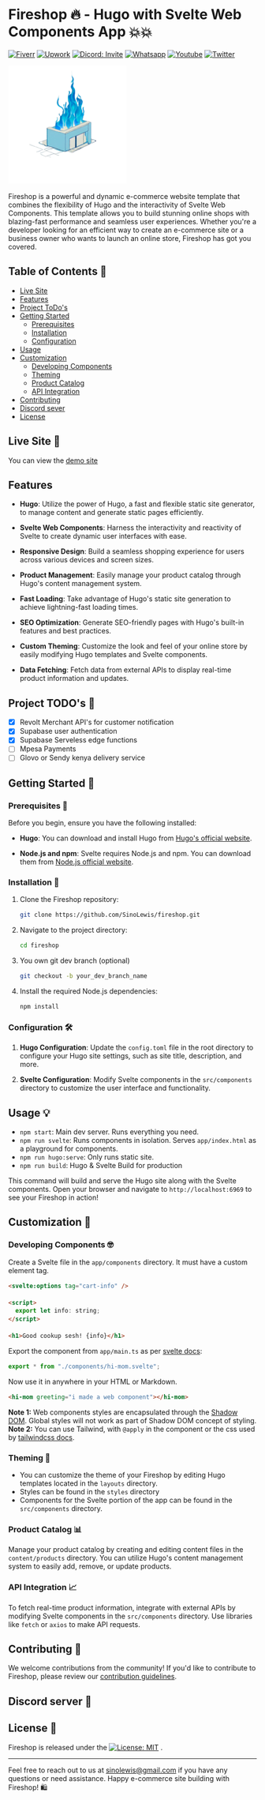# Fireshop 🔥 - Hugo with Svelte Web Components App 💥💥

[![Fiverr](https://img.shields.io/badge/fiverr-1DBF73?style=for-the-badge&logo=fiverr&logoColor=white)](./LICENSE)
[![Upwork](https://img.shields.io/badge/UpWork-6FDA44?style=for-the-badge&logo=Upwork&logoColor=white)](./LICENSE)
[![Dicord: Invite](https://img.shields.io/badge/Discord-5865F2?style=for-the-badge&logo=discord&logoColor=white)](./LICENSE)
[![Whatsapp](https://img.shields.io/badge/WhatsApp-25D366?style=for-the-badge&logo=whatsapp&logoColor=white)](./LICENSE)
[![Youtube](https://img.shields.io/badge/YouTube-FF0000?style=for-the-badge&logo=youtube&logoColor=white)](./LICENSE)
[![Twitter](https://img.shields.io/badge/Twitter-1DA1F2?style=for-the-badge&logo=twitter&logoColor=white)](./LICENSE)

<img src="./static/img/fireshop.png" alt="logo" width="240"/>
<!-- ![Intro](./static/img/fireshop.png) { width:"300px"; height:"200px"} -->

Fireshop is a powerful and dynamic e-commerce website template that combines the flexibility of Hugo and the interactivity of Svelte Web Components. This template allows you to build stunning online shops with blazing-fast performance and seamless user experiences. Whether you're a developer looking for an efficient way to create an e-commerce site or a business owner who wants to launch an online store, Fireshop has got you covered.

## Table of Contents 🌟

- [Live Site](#live-site)
- [Features](#features)
- [Project ToDo's](#project-todos)
- [Getting Started](#getting-started)
  - [Prerequisites](#prerequisites)
  - [Installation](#installation)
  - [Configuration](#configuration)
- [Usage](#usage)
- [Customization](#customization)
  - [Developing Components](#developing-components)
  - [Theming](#theming)
  - [Product Catalog](#product-catalog)
  - [API Integration](#api-integration)
- [Contributing](#contributing)
- [Discord sever](#discord-server)
- [License](#license)

## Live Site 🚗

You can view the [demo site](https://fire-shop.netlify.app)

## Features

- **Hugo**: Utilize the power of Hugo, a fast and flexible static site generator, to manage content and generate static pages efficiently.

- **Svelte Web Components**: Harness the interactivity and reactivity of Svelte to create dynamic user interfaces with ease.

- **Responsive Design**: Build a seamless shopping experience for users across various devices and screen sizes.

- **Product Management**: Easily manage your product catalog through Hugo's content management system.

- **Fast Loading**: Take advantage of Hugo's static site generation to achieve lightning-fast loading times.

- **SEO Optimization**: Generate SEO-friendly pages with Hugo's built-in features and best practices.

- **Custom Theming**: Customize the look and feel of your online store by easily modifying Hugo templates and Svelte components.

- **Data Fetching**: Fetch data from external APIs to display real-time product information and updates.

## Project TODO's 🚀

- [x] Revolt Merchant API's for customer notification
- [x] Supabase user authentication
- [x] Supabase Serveless edge functions
- [ ] Mpesa Payments
- [ ] Glovo or Sendy kenya delivery service

## Getting Started 🚗

### Prerequisites 📜

Before you begin, ensure you have the following installed:

- **Hugo**: You can download and install Hugo from [Hugo's official website](https://gohugo.io/getting-started/installing/).

- **Node.js and npm**: Svelte requires Node.js and npm. You can download them from [Node.js official website](https://nodejs.org/).

### Installation 🧠

1. Clone the Fireshop repository:

   ```bash
   git clone https://github.com/SinoLewis/fireshop.git
   ```

2. Navigate to the project directory:

   ```bash
   cd fireshop
   ```

3. You own git dev branch (optional)

   ```bash
   git checkout -b your_dev_branch_name
   ```

4. Install the required Node.js dependencies:

   ```bash
   npm install
   ```

### Configuration 🛠️

1. **Hugo Configuration**: Update the `config.toml` file in the root directory to configure your Hugo site settings, such as site title, description, and more.

2. **Svelte Configuration**: Modify Svelte components in the `src/components` directory to customize the user interface and functionality.

## Usage 💡

- `npm start`: Main dev server. Runs everything you need.
- `npm run svelte`: Runs components in isolation. Serves `app/index.html` as a playground for components.
- `npm run hugo:serve`: Only runs static site.
- `npm run build`: Hugo & Svelte Build for production

This command will build and serve the Hugo site along with the Svelte components. Open your browser and navigate to `http://localhost:6969` to see your Fireshop in action!

## Customization 🌟

### Developing Components 🤓

Create a Svelte file in the `app/components` directory. It must have a custom element tag.

```html
<svelte:options tag="cart-info" />

<script>
  export let info: string;
</script>

<h1>Good cookup sesh! {info}</h1>
```

Export the component from `app/main.ts` as per [svelte docs](https://webcomponents.dev/docs/svelte):

```ts
export * from "./components/hi-mom.svelte";
```

Now use it in anywhere in your HTML or Markdown.

```html
<hi-mom greeting="i made a web component"></hi-mom>
```

**Note 1:** Web components styles are encapsulated through the [Shadow DOM](https://web.dev/shadowdom-v1/). Global styles will not work as part of Shadow DOM concept of styling.
**Note 2:** You can use Tailwind, with `@apply` in the component or the css used by [tailwindcss docs](https://v2.tailwindcss.com/docs).

### Theming 🌈

- You can customize the theme of your Fireshop by editing Hugo templates located in the `layouts` directory.
- Styles can be found in the `styles` directory
- Components for the Svelte portion of the app can be found in the `src/components` directory.

### Product Catalog 📊

Manage your product catalog by creating and editing content files in the `content/products` directory. You can utilize Hugo's content management system to easily add, remove, or update products.

### API Integration 📈

To fetch real-time product information, integrate with external APIs by modifying Svelte components in the `src/components` directory. Use libraries like `fetch` or `axios` to make API requests.

## Contributing 🤝

We welcome contributions from the community! If you'd like to contribute to Fireshop, please review our [contribution guidelines](CONTRIBUTING.md).

## Discord server 🎉

## License 📜

Fireshop is released under the [![License: MIT](https://img.shields.io/badge/License-MIT-blue.svg)](./LICENSE)
.

---

Feel free to reach out to us at [sinolewis@gmail.com](mailto:sinolewis@gmail.com) if you have any questions or need assistance. Happy e-commerce site building with Fireshop! 🛍️
